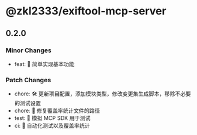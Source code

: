# @zkl2333/exiftool-mcp-server

## 0.2.0

### Minor Changes

- feat: 🎸 简单实现基本功能

### Patch Changes

- chore: 🛠️ 更新项目配置，添加模块类型，修改变更集生成脚本，移除不必要的测试设置
- chore: 🧹 修复覆盖率统计文件的路径
- test: 💍 模拟 MCP SDK 用于测试
- ci: 🎡 自动化测试以及覆盖率统计
